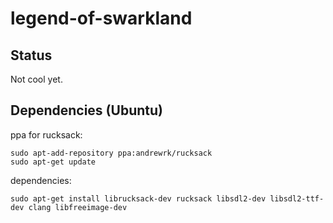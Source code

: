 # legend-of-swarkland

## Status

Not cool yet.

## Dependencies (Ubuntu)

ppa for rucksack:

```
sudo apt-add-repository ppa:andrewrk/rucksack
sudo apt-get update
```

dependencies:

```
sudo apt-get install librucksack-dev rucksack libsdl2-dev libsdl2-ttf-dev clang libfreeimage-dev
```

